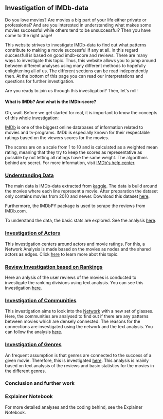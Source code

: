 ## Investigation of IMDb-data

Do you love movies? Are movies a big part of your life either private or professional? And are you interested in understanding what makes some movies successful while others tend to be unsuccessful? Then you have come to the right page!

This website strives to investigate IMDb-data to find out what patterns contribute to making a movie successful if any at all. In this regard successfull is based on good imdb-score and reviews. There are many ways to investigate this topic. Thus, this website allows you to jump around between different analyses using many different methods to hopefully enlightening all of us. The different sections can be read independently then. At the bottom of this page you can read our interpretations and questions for further investigation.

Are you ready to join us through this investigation? Then, let's roll!

#### What is IMDb? And what is the IMDb-score?
Oh, wait. Before we get started for real, it is important to know the concepts of this whole investigation:

[IMDb](https://www.imdb.com/) is one of the biggest online databases of information related to movies and tv-programs. IMDb is especially known for their respectable ratings based on the viewers scores for the movies. 

The scores are on a scale from 1 to 10 and is calculated as a weighted mean rating, meaning that they try to keep the scores as representative as possible by not letting all ratings have the same weight. The algorithms behind are secret. For more information, visit [IMDb's help center](https://help.imdb.com/article/imdb/track-movies-tv/ratings-faq/G67Y87TFYYP6TWAV#).

### [Understanding Data](https://lauramarott.github.io/SocialGraphs/BasicStats)

The main data is IMDb-data extracted from [kaggle](https://www.kaggle.com/carolzhangdc/imdb-5000-movie-dataset). The data is build around the movies where each line represent a movie.
After preparation the dataset only contains movies from 2010 and newer. Download this dataset [here](https://github.com/LauraMarott/SocialGraphs/blob/master/dataset.csv).

Furthermore, the IMDbPY package is used to scrape the reviews from IMDb.com. 

To understand the data, the basic stats are explored. See the analysis [here](https://lauramarott.github.io/SocialGraphs/BasicStats).

### [Investigation of Actors](https://lauramarott.github.io/SocialGraphs/Actors)

This investigation centers around actors and movie ratings. For this, a Network Analysis is made based on the movies as nodes and the shared actors as edges. Click [here](https://lauramarott.github.io/SocialGraphs/Actors) to learn more abot this topic.

### [Review Investigation based on Rankings](https://lauramarott.github.io/SocialGraphs/RankingReviews)

Here an anlysis of the user reviews of the movies is conducted to investigate the ranking divisions using text analysis. You can see this investigation [here](https://lauramarott.github.io/SocialGraphs/RankingReviews).

### [Investigation of Communities](https://lauramarott.github.io/SocialGraphs/Community)

This investigation aims to look into the [Network](https://lauramarott.github.io/SocialGraphs/Actors) with a new set of glasses. Here, the communities are analysed to find out if there are any patterns between movies which are densely connected. 
The reasons for the connections are investigated using the network and the text analysis. You can follow the analysis [here](https://lauramarott.github.io/SocialGraphs/Community).

### [Investigation of Genres](https://lauramarott.github.io/SocialGraphs/Genres)

An frequent assumption is that genres are connected to the success of a given movie. Therefore, this is investigated [here](https://lauramarott.github.io/SocialGraphs/Genres). This analysis is mainly based on text analysis of the reviews and basic statistics for the movies in the different genres.

### Conclusion and further work

### Explainer Notebook

For more detailed analyses and the coding behind, see the Explainer Notebook. 
